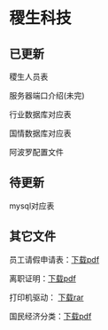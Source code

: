 # 稷生科技

## 已更新

稷生人员表

服务器端口介绍(未完)

行业数据库对应表

国情数据库对应表

阿波罗配置文件



## 待更新

mysql对应表



## 其它文件

员工请假申请表：[下载pdf](../file/员工请假申请表.pdf)

离职证明：[下载pdf](../file/离职证明.pdf)

打印机驱动： [下载rar](../file/打印机驱动.rar)

国民经济分类：[下载pdf](../file/国民经济行业分类.pdf)